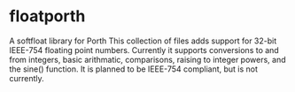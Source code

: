 # floatporth
A softfloat library for Porth
This collection of files adds support for 32-bit IEEE-754 floating point numbers. Currently it supports conversions to and from integers, basic arithmatic, comparisons, raising to integer powers, and the sine() function.
It is planned to be IEEE-754 compliant, but is not currently. 
